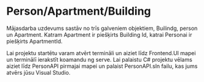 # Person/Apartment/Building

Mājasdarba uzdevums sastāv no trīs galveniem objektiem, Builindg, person un Apartment. Katram Apartment ir piešķirts Building Id, katrai Personai ir piešķirts ApartmentId.

Lai projektu startētu varam atvērt termināli un aiziet līdz Frontend.UI mapei un terminālī ierakstīt koamandu ng serve. 
Lai palaistu C# projektu vēlams aiziet līdz PersonAPI pirmajai mapei un palaist PersonAPI.sln failu, kas jums atvērs jūsu Visual Studio. 

